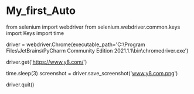 # My_first_Auto
from selenium import webdriver
from selenium.webdriver.common.keys \
import Keys
import time

driver = webdriver.Chrome(executable_path='C:\Program Files\JetBrains\PyCharm Community Edition 2021.1.1\bin\chromedriver.exe')

driver.get('https://www.y8.com/')

time.sleep(3)
screenshot = driver.save_screenshot('www.y8.com.png')

driver.quit()
